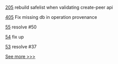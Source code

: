 
[205](https://github.com/hyperledger-labs/fabric-operations-console/pull/205) rebuild safelist when validating create-peer api

[405](https://github.com/hyperledger-labs/orion-server/pull/405) Fix missing db in operation provenance

[55](https://github.com/hyperledger-labs/PerformanceSandBox/pull/55) resolve #50

[54](https://github.com/hyperledger-labs/PerformanceSandBox/pull/54) fix up

[53](https://github.com/hyperledger-labs/PerformanceSandBox/pull/53) resolve #37


[See more >>>](https://start-here.hyperledger.org/pull-requests)
